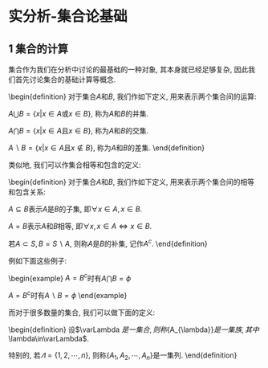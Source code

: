 # 实分析-集合论基础

## 1 集合的计算

集合作为我们在分析中讨论的最基础的一种对象, 其本身就已经足够复杂, 因此我们首先讨论集合的基础计算等概念.

\begin{definition}
对于集合$A$和$B$, 我们作如下定义, 用来表示两个集合间的运算:

$A\bigcup B=\{x|x\in A\text{或}x\in B\}$, 称为$A$和$B$的并集.

$A\bigcap B=\{x|x\in A\text{且}x\in B\}$, 称为$A$和$B$的交集.

$A\backslash B=\{x|x\in A\text{且}x\notin B\}$, 称为$A$和$B$的差集.
\end{definition}

类似地, 我们可以作集合相等和包含的定义:

\begin{definition}
对于集合$A$和$B$, 我们作如下定义, 用来表示两个集合间的相等和包含关系:

$A\subseteq B$表示$A$是$B$的子集, 即$\forall x\in A, x\in B$.

$A=B$表示$A$和$B$相等, 即$\forall x, x\in A\Leftrightarrow x\in B$.

若$A\subset S, B=S\backslash A$, 则称$A$是$B$的补集, 记作$A^{c}$.
\end{definition}

例如下面这些例子:

\begin{example}
$A=B^{c}$时有$A\bigcap B = \phi$

$A=B^{c}$时有$A\backslash B= \phi$
\end{example}

而对于很多数量的集合, 我们可以做下面的定义:

\begin{definition}
设$\varLambda $是一集合, 则称$\{A_{\lambda}\}$是一集族, 其中$\lambda\in\varLambda$.

特别的, 若$\varLambda=\{1,2,\cdots,n\}$, 则称$\{A_{1},A_{2},\cdots,A_{n}\}$是一集列.
\end{definition}